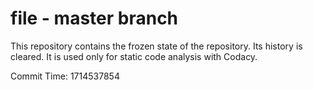# file - master branch

This repository contains the frozen state of the repository.
Its history is cleared. It is used only for static code
analysis with Codacy.

Commit Time: 1714537854